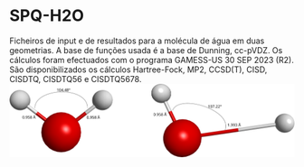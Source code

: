 # SPQ-H2O
Ficheiros de input e de resultados para a molécula de água em duas geometrias. A base de funções usada é a base de Dunning, cc-pVDZ. Os cálculos foram efectuados com o programa GAMESS-US 30 SEP 2023 (R2). 
São disponibilizados os cálculos Hartree-Fock, MP2, CCSD(T), CISD, CISDTQ, CISDTQ56 e CISDTQ5678.
![geometries used in the calculations](2waters-git.png)
